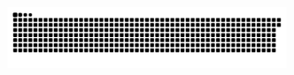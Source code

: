 <picture>
  <source media="(prefers-color-scheme: dark)" srcset="https://raw.githubusercontent.com/MarineHakobyan/MarineHakobyan/423a69352ab415c1965caa14ec8966a0ca966bcb/github-contribution-grid-snake-dark.svg" />
  <source media="(prefers-color-scheme: light)" srcset="https://raw.githubusercontent.com/MarineHakobyan/MarineHakobyan/423a69352ab415c1965caa14ec8966a0ca966bcb/github-contribution-grid-snake.svg" />
  <img alt="github-snake" src="https://raw.githubusercontent.com/MarineHakobyan/MarineHakobyan/423a69352ab415c1965caa14ec8966a0ca966bcb/github-contribution-grid-snake-dark.svg" />
</picture>

